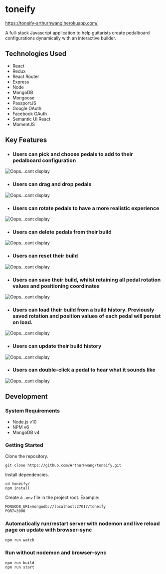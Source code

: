 # toneify

https://toneify-arthurhwang.herokuapp.com/

A full-stack Javascript application to help guitarists create pedalboard configurations dynamically with an interactive builder.

## Technologies Used
- React
- Redux
- React Router
- Express
- Node
- MongoDB
- Mongoose
- PassportJS
- Google OAuth
- Facebook OAuth
- Semantic UI React
- MomentJS

## Key Features

- ### Users can pick and choose pedals to add to their pedalboard configuration
<img src="https://user-images.githubusercontent.com/18460401/43680914-7bc51690-97fa-11e8-8dce-0ff8cdde40f5.gif" alt="Oops...cant display">

- ### Users can drag and drop pedals
<img src="https://user-images.githubusercontent.com/18460401/43680938-17972c52-97fb-11e8-8f26-3e44533e755e.gif" alt="Oops...cant display">

- ### Users can rotate pedals to have a more realistic experience
<img src="https://user-images.githubusercontent.com/18460401/43680937-1781c6be-97fb-11e8-968c-afce1bc530b1.gif" alt="Oops...cant display">

- ### Users can delete pedals from their build
<img src="https://user-images.githubusercontent.com/18460401/43680995-7bf6d782-97fc-11e8-8672-77c5e30c07e2.gif" alt="Oops...cant display">

- ### Users can reset their build
<img src="https://user-images.githubusercontent.com/18460401/43680996-7cb1290c-97fc-11e8-87c9-a45f070ede7f.gif" alt="Oops...cant display">

- ### Users can save their build, whilst retaining all pedal rotation values and positioning coordinates
<img src="https://user-images.githubusercontent.com/18460401/43681034-7078a498-97fd-11e8-80d7-7e2b5e9a1d28.gif" alt="Oops...cant display">

- ### Users can load their build from a build history.  Previously saved rotation and position values of each pedal will persist on load.
<img src="https://user-images.githubusercontent.com/18460401/43681035-715468c0-97fd-11e8-9cc3-5e531fa65089.gif" alt="Oops...cant display">

- ### Users can update their build history
<img src="https://user-images.githubusercontent.com/18460401/43681088-9821f214-97fe-11e8-946f-68d25309139f.gif" alt="Oops...cant display">

- ### Users can double-click a pedal to hear what it sounds like
<img src="https://user-images.githubusercontent.com/18460401/43878521-7daecc8c-9b54-11e8-8dd0-76561de5dc3a.gif" alt="Oops...cant display">


## Development

### System Requirements
- Node.js v10
- NPM v6
- MongoDB v4

### Getting Started

Clone the repository.
```
git clone https://github.com/ArthurHwang/toneify.git
```

Install dependencies.
```
cd toneify/
npm install
```

Create a `.env` file in the project root.  Example:
```
MONGODB_URI=mongodb://localhost:27017/toneify
PORT=3000
```

### Automatically run/restart server with nodemon and live reload page on update with browser-sync
```
npm run watch
```

### Run without nodemon and browser-sync
```
npm run build
npm run start
```

